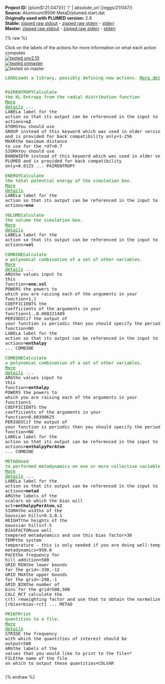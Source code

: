 **Project ID:** [plumID:21.047]({{ '/' | absolute_url }}eggs/21/047/)  
**Source:** Aluminum/950K-MetaD/plumed.start.dat  
**Originally used with PLUMED version:** 2.8  
**Stable:** [zipped raw stdout](plumed.start.dat.plumed.stdout.txt.zip) - [zipped raw stderr](plumed.start.dat.plumed.stderr.txt.zip) - [stderr](plumed.start.dat.plumed.stderr)  
**Master:** [zipped raw stdout](plumed.start.dat.plumed_master.stdout.txt.zip) - [zipped raw stderr](plumed.start.dat.plumed_master.stderr.txt.zip) - [stderr](plumed.start.dat.plumed_master.stderr)  

{% raw %}
<div class="plumedpreheader">
<div class="headerInfo" id="value_details_data/Aluminum/950K-MetaD/plumed.start.dat"> Click on the labels of the actions for more information on what each action computes </div>
<div class="containerBadge">
<div class="headerBadge"><a href="plumed.start.dat.plumed.stderr"><img src="https://img.shields.io/badge/v2.10-passing-green.svg" alt="tested onv2.10" /></a></div>
<div class="headerBadge"><a href="plumed.start.dat.plumed_master.stderr"><img src="https://img.shields.io/badge/master-passing-green.svg" alt="tested onmaster" /></a></div>
<div class="headerBadge"><img src="https://img.shields.io/badge/with-LOAD-yellow.svg" alt="tested on master" /></div>
</div>
</div>
<pre class="plumedlisting">
<span class="plumedtooltip" style="color:green">LOAD<span class="right">Loads a library, possibly defining new actions. <a href="https://www.plumed.org/doc-master/user-doc/html/LOAD" style="color:green">More details</a><i></i></span></span> <span class="plumedtooltip">FILE<span class="right">file to be loaded<i></i></span></span>=../../PairEntropy.cpp

<span style="display:none;" id="data/Aluminum/950K-MetaD/plumed.start.dat">The LOAD action with label <b></b> calculates something</span><span class="plumedtooltip" style="color:green">PAIRENTROPY<span class="right">Calculate the KL Entropy from the radial distribution function <a href="https://www.plumed.org/doc-master/user-doc/html/PAIRENTROPY" style="color:green">More details</a><i></i></span></span> ...
 <span class="plumedtooltip">LABEL<span class="right">a label for the action so that its output can be referenced in the input to other actions<i></i></span></span>=<b name="data/Aluminum/950K-MetaD/plumed.start.dats2" onclick='showPath("data/Aluminum/950K-MetaD/plumed.start.dat","data/Aluminum/950K-MetaD/plumed.start.dats2","data/Aluminum/950K-MetaD/plumed.start.dats2","brown")'>s2</b>
 <span class="plumedtooltip">ATOMS<span class="right">You should use GROUP instead of this keyword which was used in older versions of PLUMED and is provided for back compatibility only<i></i></span></span>=1-256
 <span class="plumedtooltip">MAXR<span class="right">the maximum distance to use for the rdf<i></i></span></span>=0.7
 <span class="plumedtooltip">SIGMA<span class="right">You should use BANDWIDTH instead of this keyword which was used in older versions of PLUMED and is provided for back compatibility only<i></i></span></span>=0.0125
... PAIRENTROPY
<br/><span style="display:none;" id="data/Aluminum/950K-MetaD/plumed.start.dats2">The PAIRENTROPY action with label <b>s2</b> calculates the following quantities:<table  align="center" frame="void" width="95%" cellpadding="5%"><tr><td width="5%"><b> Quantity </b>  </td><td><b> Description </b> </td></tr><tr><td width="5%">s2.value</td><td>the KL-entropy that is computed from the radial distribution function</td></tr></table></span><span class="plumedtooltip" style="color:green">ENERGY<span class="right">Calculate the total potential energy of the simulation box. <a href="https://www.plumed.org/doc-master/user-doc/html/ENERGY" style="color:green">More details</a><i></i></span></span> <span class="plumedtooltip">LABEL<span class="right">a label for the action so that its output can be referenced in the input to other actions<i></i></span></span>=<b name="data/Aluminum/950K-MetaD/plumed.start.datene" onclick='showPath("data/Aluminum/950K-MetaD/plumed.start.dat","data/Aluminum/950K-MetaD/plumed.start.datene","data/Aluminum/950K-MetaD/plumed.start.datene","brown")'>ene</b>
<br/><span style="display:none;" id="data/Aluminum/950K-MetaD/plumed.start.datene">The ENERGY action with label <b>ene</b> calculates something</span><span class="plumedtooltip" style="color:green">VOLUME<span class="right">Calculate the volume the simulation box. <a href="https://www.plumed.org/doc-master/user-doc/html/VOLUME" style="color:green">More details</a><i></i></span></span> <span class="plumedtooltip">LABEL<span class="right">a label for the action so that its output can be referenced in the input to other actions<i></i></span></span>=<b name="data/Aluminum/950K-MetaD/plumed.start.datvol" onclick='showPath("data/Aluminum/950K-MetaD/plumed.start.dat","data/Aluminum/950K-MetaD/plumed.start.datvol","data/Aluminum/950K-MetaD/plumed.start.datvol","brown")'>vol</b>
<br/><span style="display:none;" id="data/Aluminum/950K-MetaD/plumed.start.datvol">The VOLUME action with label <b>vol</b> calculates the following quantities:<table  align="center" frame="void" width="95%" cellpadding="5%"><tr><td width="5%"><b> Quantity </b>  </td><td><b> Description </b> </td></tr><tr><td width="5%">vol.value</td><td>the volume of simulation box</td></tr></table></span><span class="plumedtooltip" style="color:green">COMBINE<span class="right">Calculate a polynomial combination of a set of other variables. <a href="https://www.plumed.org/doc-master/user-doc/html/COMBINE" style="color:green">More details</a><i></i></span></span> ...
 <span class="plumedtooltip">ARG<span class="right">the values input to this function<i></i></span></span>=<b name="data/Aluminum/950K-MetaD/plumed.start.datene">ene</b>,<b name="data/Aluminum/950K-MetaD/plumed.start.datvol">vol</b>
 <span class="plumedtooltip">POWERS<span class="right"> the powers to which you are raising each of the arguments in your function<i></i></span></span>=1,1
 <span class="plumedtooltip">COEFFICIENTS<span class="right"> the coefficients of the arguments in your function<i></i></span></span>=1.,0.060221409
 <span class="plumedtooltip">PERIODIC<span class="right">if the output of your function is periodic then you should specify the periodicity of the function<i></i></span></span>=NO
 <span class="plumedtooltip">LABEL<span class="right">a label for the action so that its output can be referenced in the input to other actions<i></i></span></span>=<b name="data/Aluminum/950K-MetaD/plumed.start.datenthalpy" onclick='showPath("data/Aluminum/950K-MetaD/plumed.start.dat","data/Aluminum/950K-MetaD/plumed.start.datenthalpy","data/Aluminum/950K-MetaD/plumed.start.datenthalpy","brown")'>enthalpy</b>
... COMBINE
<br/><span style="display:none;" id="data/Aluminum/950K-MetaD/plumed.start.datenthalpy">The COMBINE action with label <b>enthalpy</b> calculates the following quantities:<table  align="center" frame="void" width="95%" cellpadding="5%"><tr><td width="5%"><b> Quantity </b>  </td><td><b> Description </b> </td></tr><tr><td width="5%">enthalpy.value</td><td>a linear combination</td></tr></table></span><span class="plumedtooltip" style="color:green">COMBINE<span class="right">Calculate a polynomial combination of a set of other variables. <a href="https://www.plumed.org/doc-master/user-doc/html/COMBINE" style="color:green">More details</a><i></i></span></span> ...
 <span class="plumedtooltip">ARG<span class="right">the values input to this function<i></i></span></span>=<b name="data/Aluminum/950K-MetaD/plumed.start.datenthalpy">enthalpy</b>
 <span class="plumedtooltip">POWERS<span class="right"> the powers to which you are raising each of the arguments in your function<i></i></span></span>=1
 <span class="plumedtooltip">COEFFICIENTS<span class="right"> the coefficients of the arguments in your function<i></i></span></span>=0.00390625
 <span class="plumedtooltip">PERIODIC<span class="right">if the output of your function is periodic then you should specify the periodicity of the function<i></i></span></span>=NO
 <span class="plumedtooltip">LABEL<span class="right">a label for the action so that its output can be referenced in the input to other actions<i></i></span></span>=<b name="data/Aluminum/950K-MetaD/plumed.start.datenthalpyPerAtom" onclick='showPath("data/Aluminum/950K-MetaD/plumed.start.dat","data/Aluminum/950K-MetaD/plumed.start.datenthalpyPerAtom","data/Aluminum/950K-MetaD/plumed.start.datenthalpyPerAtom","brown")'>enthalpyPerAtom</b>
... COMBINE
<br/><span style="display:none;" id="data/Aluminum/950K-MetaD/plumed.start.datenthalpyPerAtom">The COMBINE action with label <b>enthalpyPerAtom</b> calculates the following quantities:<table  align="center" frame="void" width="95%" cellpadding="5%"><tr><td width="5%"><b> Quantity </b>  </td><td><b> Description </b> </td></tr><tr><td width="5%">enthalpyPerAtom.value</td><td>a linear combination</td></tr></table></span><span class="plumedtooltip" style="color:green">METAD<span class="right">Used to performed metadynamics on one or more collective variables. <a href="https://www.plumed.org/doc-master/user-doc/html/METAD" style="color:green">More details</a><i></i></span></span> ...
 <span class="plumedtooltip">LABEL<span class="right">a label for the action so that its output can be referenced in the input to other actions<i></i></span></span>=<b name="data/Aluminum/950K-MetaD/plumed.start.datmetad" onclick='showPath("data/Aluminum/950K-MetaD/plumed.start.dat","data/Aluminum/950K-MetaD/plumed.start.datmetad","data/Aluminum/950K-MetaD/plumed.start.datmetad","brown")'>metad</b>
 <span class="plumedtooltip">ARG<span class="right">the labels of the scalars on which the bias will act<i></i></span></span>=<b name="data/Aluminum/950K-MetaD/plumed.start.datenthalpyPerAtom">enthalpyPerAtom</b>,<b name="data/Aluminum/950K-MetaD/plumed.start.dats2">s2</b>
 <span class="plumedtooltip">SIGMA<span class="right">the widths of the Gaussian hills<i></i></span></span>=0.3,0.1
 <span class="plumedtooltip">HEIGHT<span class="right">the heights of the Gaussian hills<i></i></span></span>=7.5
 <span class="plumedtooltip">BIASFACTOR<span class="right">use well tempered metadynamics and use this bias factor<i></i></span></span>=30
 <span class="plumedtooltip">TEMP<span class="right">the system temperature - this is only needed if you are doing well-tempered metadynamics<i></i></span></span>=950.0
 <span class="plumedtooltip">PACE<span class="right">the frequency for hill addition<i></i></span></span>=500
 <span class="plumedtooltip">GRID_MIN<span class="right">the lower bounds for the grid<i></i></span></span>=-330,-12
 <span class="plumedtooltip">GRID_MAX<span class="right">the upper bounds for the grid<i></i></span></span>=-290,-1
 <span class="plumedtooltip">GRID_BIN<span class="right">the number of bins for the grid<i></i></span></span>=500,500
 <span class="plumedtooltip">CALC_RCT<span class="right"> calculate the c(t) reweighting factor and use that to obtain the normalized bias [rbias=bias-rct]<i></i></span></span>
... METAD
<br/><span style="display:none;" id="data/Aluminum/950K-MetaD/plumed.start.datmetad">The METAD action with label <b>metad</b> calculates the following quantities:<table  align="center" frame="void" width="95%" cellpadding="5%"><tr><td width="5%"><b> Quantity </b>  </td><td><b> Description </b> </td></tr><tr><td width="5%">metad.bias</td><td>the instantaneous value of the bias potential</td></tr><tr><td width="5%">metad.rbias</td><td>the instantaneous value of the bias normalized using the c(t) reweighting factor [rbias=bias-rct]</td></tr><tr><td width="5%">metad.rct</td><td>the reweighting factor c(t)</td></tr></table></span><span class="plumedtooltip" style="color:green">PRINT<span class="right">Print quantities to a file. <a href="https://www.plumed.org/doc-master/user-doc/html/PRINT" style="color:green">More details</a><i></i></span></span> <span class="plumedtooltip">STRIDE<span class="right"> the frequency with which the quantities of interest should be output<i></i></span></span>=500  <span class="plumedtooltip">ARG<span class="right">the labels of the values that you would like to print to the file<i></i></span></span>=* <span class="plumedtooltip">FILE<span class="right">the name of the file on which to output these quantities<i></i></span></span>=COLVAR
</pre>
{% endraw %}
